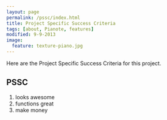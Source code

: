 ```yaml
---
layout: page
permalink: /pssc/index.html
title: Project Specific Success Criteria
tags: [about, Pianote, features]
modified: 9-9-2013
image:
  feature: texture-piano.jpg
---
```


Here are the Project Specific Success Criteria for this project.

## PSSC 
1. looks awesome
2. functions great
3. make money

